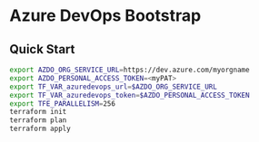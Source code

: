# Azure DevOps Bootstrap

## Quick Start

```bash
export AZDO_ORG_SERVICE_URL=https://dev.azure.com/myorgname
export AZDO_PERSONAL_ACCESS_TOKEN=<myPAT>
export TF_VAR_azuredevops_url=$AZDO_ORG_SERVICE_URL
export TF_VAR_azuredevops_token=$AZDO_PERSONAL_ACCESS_TOKEN
export TFE_PARALLELISM=256
terraform init
terraform plan
terraform apply
```
